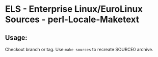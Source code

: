# ELS - Enterprise Linux/EuroLinux Sources - perl-Locale-Maketext
 
## Usage:
  Checkout branch or tag. Use `make sources` to recreate  SOURCE0 archive.
